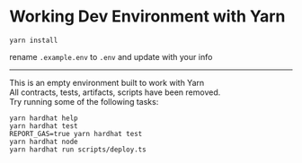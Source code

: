 # Working Dev Environment with Yarn

```shell
yarn install
```
rename `.example.env` to `.env` and update with your info

-------------------------

This is an empty environment built to work with Yarn <br>
All contracts, tests, artifacts, scripts have been removed.
<br>
Try running some of the following tasks:

```shell
yarn hardhat help
yarn hardhat test
REPORT_GAS=true yarn hardhat test
yarn hardhat node
yarn hardhat run scripts/deploy.ts
```
